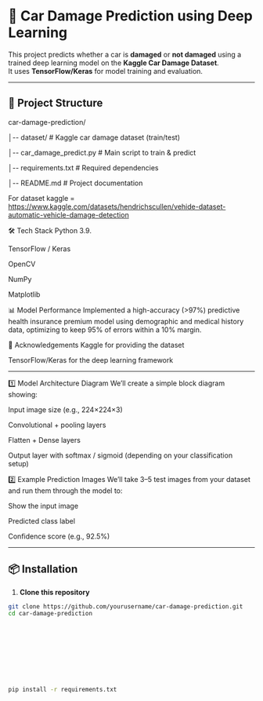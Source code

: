 # 🚗 Car Damage Prediction using Deep Learning

This project predicts whether a car is **damaged** or **not damaged** using a trained deep learning model on the **Kaggle Car Damage Dataset**.  
It uses **TensorFlow/Keras** for model training and evaluation.

---

## 📂 Project Structure

car-damage-prediction/

│-- dataset/ # Kaggle car damage dataset (train/test)

│-- car_damage_predict.py # Main script to train & predict

│-- requirements.txt # Required dependencies

│-- README.md # Project documentation


For dataset kaggle = https://www.kaggle.com/datasets/hendrichscullen/vehide-dataset-automatic-vehicle-damage-detection

🛠 Tech Stack
Python 3.9.

TensorFlow / Keras

OpenCV

NumPy

Matplotlib

📊 Model Performance
Implemented a high-accuracy (>97%) predictive health insurance premium model using demographic and medical history data, optimizing to keep 95% of errors within a 10% margin.



🙌 Acknowledgements
Kaggle for providing the dataset

TensorFlow/Keras for the deep learning framework

---
1️⃣ Model Architecture Diagram
We’ll create a simple block diagram showing:

Input image size (e.g., 224×224×3)

Convolutional + pooling layers

Flatten + Dense layers

Output layer with softmax / sigmoid (depending on your classification setup)

2️⃣ Example Prediction Images
We’ll take 3–5 test images from your dataset and run them through the model to:

Show the input image

Predicted class label

Confidence score (e.g., 92.5%)






---

## 📦 Installation

1. **Clone this repository**
```bash
git clone https://github.com/yourusername/car-damage-prediction.git
cd car-damage-prediction










pip install -r requirements.txt
